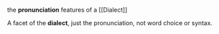 the **pronunciation** features of a [[Dialect]]

A facet of the **dialect**, just the pronunciation, not word choice or syntax.